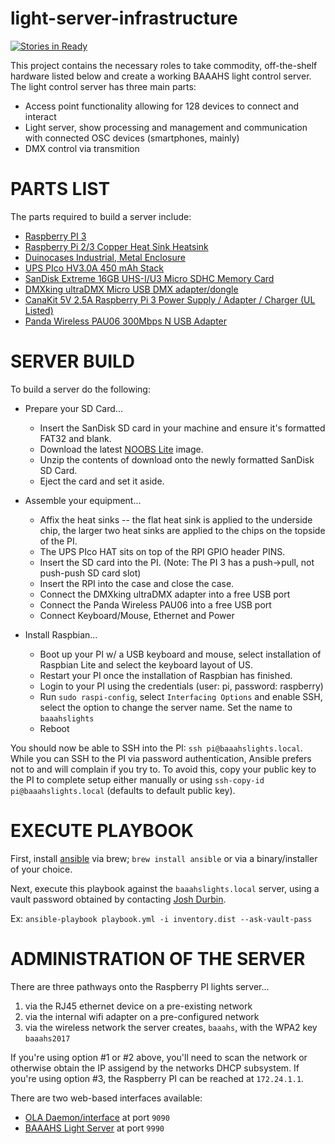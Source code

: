 # light-server-infrastructure

[![Stories in Ready](https://badge.waffle.io/baaahs/light-server-infrastructure.png?label=ready&title=Ready)](https://waffle.io/baaahs/light-server-infrastructure?utm_source=badge)

This project contains the necessary roles to take commodity, off-the-shelf hardware listed below and create a working BAAAHS light control server. The light control server has three main parts:

- Access point functionality allowing for 128 devices to connect and interact
- Light server, show processing and management and communication with connected OSC devices (smartphones, mainly)
- DMX control via transmition

# PARTS LIST
The parts required to build a server include:

- [Raspberry PI 3](https://www.raspberrypi.org/products/raspberry-pi-3-model-b/)
- [Raspberry Pi 2/3 Copper Heat Sink Heatsink](https://www.amazon.com/gp/product/B01GM9EYQ8)
- [Duinocases Industrial, Metal Enclosure](http://www.duinocases.com/store/raspberry-pi-enclosures/duinocase-b-enclosure-for-the-raspberry-pi-b/)
- [UPS PIco HV3.0A 450 mAh Stack](http://www.pimodulescart.com/shop/item.aspx?itemid=30)
- [SanDisk Extreme 16GB UHS-I/U3 Micro SDHC Memory Card](https://www.amazon.com/gp/product/B00M55BX3G)
- [DMXking ultraDMX Micro USB DMX adapter/dongle](https://www.amazon.com/gp/product/B00T8OKM98/)
- [CanaKit 5V 2.5A Raspberry Pi 3 Power Supply / Adapter / Charger (UL Listed)](https://www.amazon.com/CanaKit-Raspberry-Supply-Adapter-Charger/dp/B00MARDJZ4/)
- [Panda Wireless PAU06 300Mbps N USB Adapter](https://www.amazon.com/Panda-Wireless-PAU06-300Mbps-Adapter/dp/B00JDVRCI0)

# SERVER BUILD
To build a server do the following:

- Prepare your SD Card...
  - Insert the SanDisk SD card in your machine and ensure it's formatted FAT32 and blank.
  - Download the latest [NOOBS Lite](https://downloads.raspberrypi.org/NOOBS_lite_latest) image.
  - Unzip the contents of download onto the newly formatted SanDisk SD Card.
  - Eject the card and set it aside.

- Assemble your equipment...
  - Affix the heat sinks -- the flat heat sink is applied to the underside chip, the larger two heat sinks are applied to the chips on the topside of the PI.
  - The UPS PIco HAT sits on top of the RPI GPIO header PINS.
  - Insert the SD card into the PI. (Note: The PI 3 has a push->pull, not push-push SD card slot)
  - Insert the RPI into the case and close the case.
  - Connect the DMXking ultraDMX adapter into a free USB port
  - Connect the Panda Wireless PAU06 into a free USB port
  - Connect Keyboard/Mouse, Ethernet and Power

- Install Raspbian...
  - Boot up your PI w/ a USB keyboard and mouse, select installation of Raspbian Lite and select the keyboard layout of US.
  - Restart your PI once the installation of Raspbian has finished.
  - Login to your PI using the credentials (user: pi, password: raspberry)
  - Run `sudo raspi-config`, select `Interfacing Options` and enable SSH, select the option to change the server name. Set the name to `baaahslights`
  - Reboot
    
You should now be able to SSH into the PI: `ssh pi@baaahslights.local`. While you can SSH to the PI via password authentication, Ansible prefers not to and
  will complain if you try to. To avoid this, copy your public key to the PI to complete setup either manually or using `ssh-copy-id pi@baaahslights.local` (defaults to default public key).   
 
# EXECUTE PLAYBOOK
First, install [ansible](http://docs.ansible.com/ansible/index.html) via brew; `brew install ansible` or via a binary/installer of your choice.

Next, execute this playbook against the `baaahslights.local` server, using a vault password obtained by contacting [Josh Durbin](https://github.com/joshdurbin).

Ex: `ansible-playbook playbook.yml -i inventory.dist --ask-vault-pass`
 
# ADMINISTRATION OF THE SERVER
There are three pathways onto the Raspberry PI lights server...

1. via the RJ45 ethernet device on a pre-existing network
2. via the internal wifi adapter on a pre-configured network
3. via the wireless network the server creates, `baaahs`, with the WPA2 key `baaahs2017`

If you're using option #1 or #2 above, you'll need to scan the network or otherwise obtain the IP assigend by the
networks DHCP subsystem. If you're using option #3, the Raspberry PI can be reached at `172.24.1.1`.

There are two web-based interfaces available:

- [OLA Daemon/interface](http://baaahslights.local:9090/new/#/) at port `9090`
- [BAAAHS Light Server](http://baaahslights.local:9990/) at port `9990`

